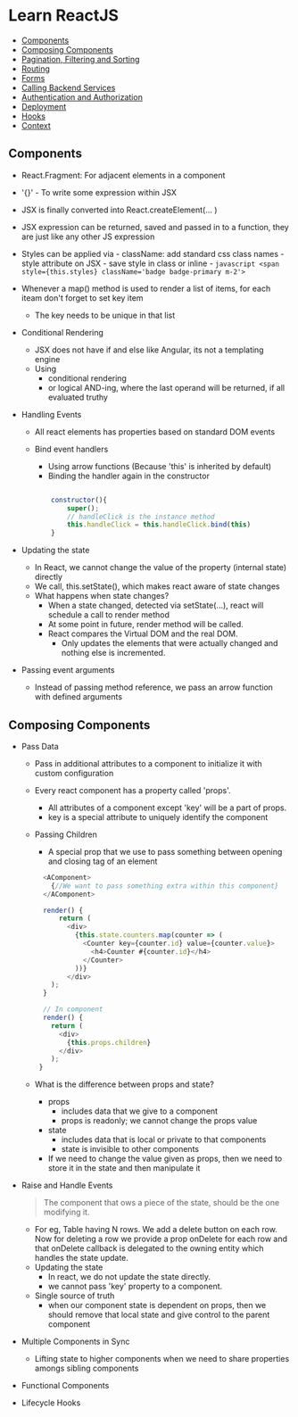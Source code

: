 # Learn ReactJS

- [Components](./components)
- [Composing Components](./composing-components)
- [Pagination, Filtering and Sorting](/pagination-filtering-sorting)
- [Routing](/routing)
- [Forms](/forms)
- [Calling Backend Services](/calling-backend-services)
- [Authentication and Authorization](/authentication-authorization)
- [Deployment](/deployment)
- [Hooks](/hooks)
- [Context](/context)

## Components

- React.Fragment: For adjacent elements in a component
- '{}' - To write some expression within JSX
- JSX is finally converted into React.createElement(... )
- JSX expression can be returned, saved and passed in to a function, they are just like any other JS expression
- Styles can be applied via - className: add standard css class names - style attribute on JSX - save style in class or inline - `javascript <span style={this.styles} className='badge badge-primary m-2'>`
- Whenever a map() method is used to render a list of items, for each iteam don't forget to set key item
  - The key needs to be unique in that list
- Conditional Rendering
  - JSX does not have if and else like Angular, its not a templating engine
  - Using
    - conditional rendering
    - or logical AND-ing, where the last operand will be returned, if all evaluated truthy
- Handling Events

  - All react elements has properties based on standard DOM events
  - Bind event handlers

    - Using arrow functions (Because 'this' is inherited by default)
    - Binding the handler again in the constructor

    ```javascript

        constructor(){
            super();
            // handleClick is the instance method
            this.handleClick = this.handleClick.bind(this)
        }

    ```

- Updating the state

  - In React, we cannot change the value of the property (internal state) directly
  - We call, this.setState(), which makes react aware of state changes
  - What happens when state changes?
    - When a state changed, detected via setState(...), react will schedule a call to render method
    - At some point in future, render method will be called.
    - React compares the Virtual DOM and the real DOM.
      - Only updates the elements that were actually changed and nothing else is incremented.

- Passing event arguments
  - Instead of passing method reference, we pass an arrow function with defined arguments

## Composing Components

- Pass Data

  - Pass in additional attributes to a component to initialize it with custom configuration
  - Every react component has a property called 'props'.
    - All attributes of a component except 'key' will be a part of props.
    - key is a special attribute to uniquely identify the component
  - Passing Children

    - A special prop that we use to pass something between opening and closing tag of an element

    ```javascript
      <AComponent>
        {//We want to pass something extra within this component}
      </AComponent>

      render() {
          return (
            <div>
              {this.state.counters.map(counter => (
                <Counter key={counter.id} value={counter.value}>
                  <h4>Counter #{counter.id}</h4>
                </Counter>
              ))}
            </div>
        );
      }

      // In component
      render() {
        return (
          <div>
            {this.props.children}
          </div>
        );
     }
    ```

  - What is the difference between props and state?

    - props
      - includes data that we give to a component
      - props is readonly; we cannot change the props value
    - state
      - includes data that is local or private to that components
      - state is invisible to other components
    - If we need to change the value given as props, then we need to store it in the state and then manipulate it

- Raise and Handle Events

  > The component that ows a piece of the state, should be the one modifying it.

  - For eg, Table having N rows. We add a delete button on each row. Now for deleting a row we provide a prop onDelete for each row and that onDelete callback is delegated to the owning entity which handles the state update.
  - Updating the state
    - In react, we do not update the state directly.
    - we cannot pass 'key' property to a component.
  - Single source of truth
    - when our component state is dependent on props, then we should remove that local state and give control to the parent component

- Multiple Components in Sync

  - Lifting state to higher components when we need to share properties amongs sibling components

- Functional Components

- Lifecycle Hooks
